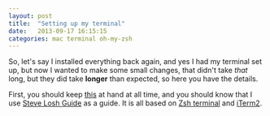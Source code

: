 ```yaml
---
layout: post
title:  "Setting up my terminal"
date:   2013-09-17 16:15:15
categories: mac terminal oh-my-zsh
---
```


So, let's say I installed everything back again, and yes I had my terminal set up, but now I wanted to make some small changes, that didn't take _that_ long, but they did take __longer__ than expected, so here you have the details.

First, you should keep [this][Special-Characters] at hand at all time, and you should know that I use [Steve Losh Guide][Awesome-zsh] as a guide. It is all based on [Zsh terminal][oh-my-zsh] and [iTerm2][iterm2].

[Special-Characters]:http://www.acm.uiuc.edu/workshops/zsh/prompt/escapes.html
[Awesome-zsh]:http://stevelosh.com/blog/2010/02/my-extravagant-zsh-prompt/
[oh-my-zsh]:https://github.com/sjl/oh-my-zsh/
[iterm2]:http://www.iterm2.com/
